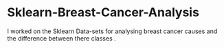 # Sklearn-Breast-Cancer-Analysis
 I worked on the Sklearn Data-sets for analysing breast cancer causes and the difference between there classes .
